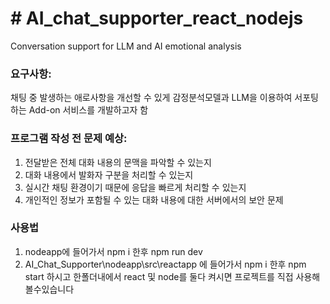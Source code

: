 <h1># AI_chat_supporter_react_nodejs</h1>
Conversation support for LLM and AI emotional analysis


### 요구사항:
채팅 중 발생하는 애로사항을 개선할 수 있게 감정분석모델과 LLM을 이용하여 서포팅하는 Add-on 서비스를 개발하고자 함

### 프로그램 작성 전 문제 예상:
1. 전달받은 전체 대화 내용의 문맥을 파악할 수 있는지
2. 대화 내용에서 발화자 구분을 처리할 수 있는지
3. 실시간 채팅 환경이기 때문에 응답을 빠르게 처리할 수 있는지
4. 개인적인 정보가 포함될 수 있는 대화 내용에 대한 서버에서의 보안 문제

### 사용법
1. nodeapp에 들어가서 npm i 한후 npm run dev
2. AI_Chat_Supporter\nodeapp\src\reactapp 에 들어가서 npm i 한후 npm start 하시고 한폴더내에서 react 및 node를
   둘다 켜시면 프로젝트를 직접 사용해볼수있습니다
